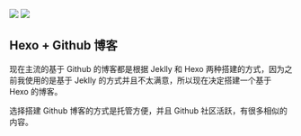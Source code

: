 ![](https://img.shields.io/badge/blog-Hexo-0083d3?logo=Hexo&logoColor=white)
![](https://img.shields.io/badge/blog-Github-23292e?logo=Github&logoColor=white)

## Hexo + Github 博客

现在主流的基于 Github 的博客都是根据 Jeklly 和 Hexo 两种搭建的方式，因为之前我使用的是基于 Jeklly 的方式并且不太满意，所以现在决定搭建一个基于 Hexo 的博客。

选择搭建 Github 博客的方式是托管方便，并且 Github 社区活跃，有很多相似的内容。
